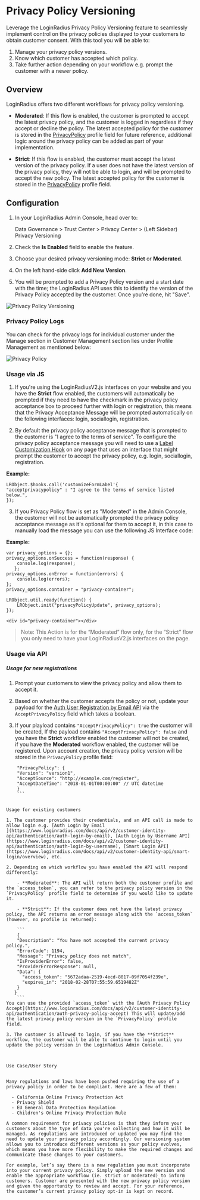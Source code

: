 # Privacy Policy Versioning

Leverage the LoginRadius Privacy Policy Versioning feature to seamlessly implement control on the privacy policies displayed to your customers to obtain customer consent. With this tool you will be able to: 

1. Manage your privacy policy versions.
2. Know which customer has accepted which policy.
3. Take further action depending on your workflow e.g. prompt the customer with a newer policy.


## Overview

LoginRadius offers two different workflows for privacy policy versioning.

- **Moderated**: If this flow is enabled, the customer is prompted to accept the latest privacy policy, and the customer is logged in regardless if they accept or decline the policy. The latest accepted policy for the customer is stored in the [PrivacyPolicy](https://www.loginradius.com/docs/api/v2/getting-started/data-points-and-response-codes/detailed-data-points) profile field for future reference, additional logic around the privacy policy can be added as part of your implementation. 


- **Strict**: If this flow is enabled, the customer must accept the latest version of the privacy policy. If a user does not have the latest version of the privacy policy, they will not be able to login, and will be prompted to accept the new policy. The latest accepted policy for the customer is stored in the [PrivacyPolicy](https://www.loginradius.com/docs/api/v2/getting-started/data-points-and-response-codes/detailed-data-points) profile field.


## Configuration

1. In your LoginRadius Admin Console, head over to:

	Data Governance > Trust Center > Privacy Center > (Left Sidebar) Privacy Versioning 

2. Check the **Is Enabled** field to enable the feature. 

3. Choose your desired privacy versioning mode: **Strict** or **Moderated**.

4. On the left hand-side click **Add New Version**.

3. You will be prompted to add a Privacy Policy version and a start date with the time; the LoginRadius API uses this to identify the version of the Privacy Policy accepted by the customer. Once you're done, hit "Save".

![Privacy Policy Versioning](https://apidocs.lrcontent.com/images/ppv1_23705e91ce0a279668.20076225.gif "Privacy Policy Versioning")

### Privacy Policy Logs


You can check for the privacy logs for individual customer under the Manage section in Customer Management section lies under Profile Management as mentioned below:

![Privacy Policy](https://apidocs.lrcontent.com/images/Customer-Managem_3127361d4f58992f6c1.25551330.png "Privacy Policy")

### Usage via JS 

1. If you're using the LoginRadiusV2.js interfaces on your website and you have the **Strict** flow enabled, the customers will automatically be prompted if they need to have the checkmark in the privacy policy acceptance box to proceed further with login or registration, this means that the Privacy Acceptance Message will be prompted automatically on the following interfaces: login, sociallogin, registration. 

2. By default the privacy policy acceptance message that is prompted to the customer is "I agree to the terms of service". To configure the privacy policy acceptance message you will need to use a [Label Customization Hook](https://www.loginradius.com/docs/api/v2/deployment/js-libraries/javascript-hooks#labelcustomizationhook1) on any page that uses an interface that might prompt the customer to accept the privacy policy, e.g. login, sociallogin, registration.

  **Example:**
  ```
  LRObject.$hooks.call('customizeFormLabel'{
  "acceptprivacypolicy" : "I agree to the terms of service listed below.",
  });
  ```

3. If you Privacy Policy flow is set as "Moderated" in the Admin Console, the customer will not be automatically prompted the privacy policy acceptance message as it's optional for them to accept it, in this case to manually load the message you can use the following JS Interface code:

  **Example:**
  ```
  var privacy_options = {};
  privacy_options.onSuccess = function(response) {
      console.log(response);
     };
  privacy_options.onError = function(errors) {
      console.log(errors);
  };
  privacy_options.container = "privacy-container";

  LRObject.util.ready(function() {
      LRObject.init("privacyPolicyUpdate", privacy_options);
  });
  ```

  `<div id="privacy-container"></div>`

  > Note: This Action is for the “Moderated” flow only, for the “Strict” flow you only need to have your LoginRadiusV2.js interfaces on the page.

	

### Usage via API


##### Usage for new registrations

1. Prompt your customers to view the privacy policy and allow them to accept it.

2. Based on whether the customer accepts the policy or not, update your payload for the [Auth User Registration by Email API](https://www.loginradius.com/docs/api/v2/customer-identity-api/authentication/auth-user-registration-by-email) via the `AcceptPrivacyPolicy` field which takes a boolean.

3. If your playload contains `"AcceptPrivacyPolicy": true` the customer will be created, If the payload contains `"AcceptPrivacyPolicy": false` and you have the **Strict** workflow enabled the customer will not be created, if you have the **Moderated** workflow enabled, the customer will be registered. Upon account creation, the privacy policy version will be stored in the `PrivacyPolicy` profile field:


```
	"PrivacyPolicy": {
	"Version": "version1",
	"AcceptSource": "http://example.com/register",
	"AcceptDateTime": "2018-01-01T00:00:00" // UTC datetime
	}
	```


Usage for existing customers

1. The customer provides their credentials, and an API call is made to allow login e.g. [Auth Login by Email
](https://www.loginradius.com/docs/api/v2/customer-identity-api/authentication/auth-login-by-email), [Auth Login by Username API](https://www.loginradius.com/docs/api/v2/customer-identity-api/authentication/auth-login-by-username), [Smart Login API](https://www.loginradius.com/docs/api/v2/customer-identity-api/smart-login/overview), etc.

2. Depending on which workflow you have enabled the API will respond differently:

	- **Moderated**: The API will return both the customer profile and the `access_token`, you can refer to the privacy policy version in the `PrivacyPolicy` profile field to determine if you would like to update it.

	- **Strict**: If the customer does not have the latest privacy policy, the API returns an error message along with the `access_token` (however, no profile is returned):
	
	```
    {
    "Description": "You have not accepted the current privacy policy.",
    "ErrorCode": 1194,
    "Message": "Privacy policy does not match",
    "IsProviderError": false,
    "ProviderErrorResponse": null,
    "Data": {
      "access_token": "5672adaa-2519-4ecd-8017-09f7054f239e",
      "expires_in": "2018-02-28T07:55:59.6519482Z"
    }
   }
	```
You can use the provided `access_token` with the [Auth Privacy Policy Accept](https://www.loginradius.com/docs/api/v2/customer-identity-api/authentication/auth-privacy-policy-accept) This will update/add the latest privacy policy version in the `PrivacyPolicy` profile field.

3. The customer is allowed to login, if you have the **Strict** workflow, the customer will be able to continue to login until you update the policy version in the LoginRadius Admin Console.



Use Case/User Story


Many regulations and laws have been pushed requiring the use of a privacy policy in order to be compliant. Here are a few of them:

  - California Online Privacy Protection Act
  - Privacy Shield
  - EU General Data Protection Regulation
  - Children's Online Privacy Protection Rule

A common requirement for privacy policies is that they inform your customers about the type of data you're collecting and how it will be managed. As regulations are introduced or updated you may find the need to update your privacy policy accordingly. Our versioning system allows you to introduce different versions as your policy evolves, which means you have more flexibility to make the required changes and communicate those changes to your customers. 

For example, let’s say there is a new regulation you must incorporate into your current privacy policy. Simply upload the new version and enable the appropriate workflow (ie. strict or moderated) to inform customers. Customer are presented with the new privacy policy version and given the opportunity to review and accept. For your reference, the customer’s current privacy policy opt-in is kept on record.

